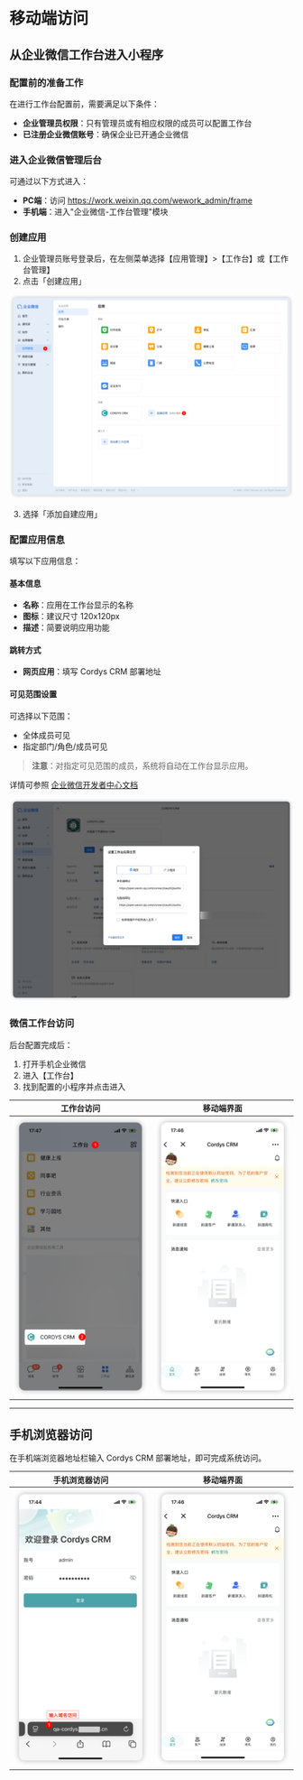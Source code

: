 # 移动端访问

## 从企业微信工作台进入小程序

### 配置前的准备工作

在进行工作台配置前，需要满足以下条件：
- **企业管理员权限**：只有管理员或有相应权限的成员可以配置工作台
- **已注册企业微信账号**：确保企业已开通企业微信

### 进入企业微信管理后台

可通过以下方式进入：
- **PC端**：访问 https://work.weixin.qq.com/wework_admin/frame
- **手机端**：进入"企业微信-工作台管理"模块

### 创建应用

1. 企业管理员账号登录后，在左侧菜单选择【应用管理】>【工作台】或【工作台管理】
2. 点击「创建应用」

![创建应用](../img/user_manual/wecom-create-app.png)

3. 选择「添加自建应用」

### 配置应用信息

填写以下应用信息：

#### 基本信息
- **名称**：应用在工作台显示的名称
- **图标**：建议尺寸 120x120px
- **描述**：简要说明应用功能

#### 跳转方式
- **网页应用**：填写 Cordys CRM 部署地址

#### 可见范围设置
可选择以下范围：
- 全体成员可见
- 指定部门/角色/成员可见

> **注意**：对指定可见范围的成员，系统将自动在工作台显示应用。

详情可参照 [企业微信开发者中心文档](https://developer.work.weixin.qq.com/)

![应用配置](../img/user_manual/wecom-app-config.png)

### 微信工作台访问

后台配置完成后：
1. 打开手机企业微信
2. 进入【工作台】
3. 找到配置的小程序并点击进入

| 工作台访问 | 移动端界面 |
| :---: | :---: |
| ![手机浏览器访问](../img/user_manual/wecom-workbench.png) | ![移动端界面](../img/user_manual/wecom-miniprogram.png) |

---

## 手机浏览器访问

在手机端浏览器地址栏输入 Cordys CRM 部署地址，即可完成系统访问。

| 手机浏览器访问 | 移动端界面 |
| :---: | :---: |
| ![手机浏览器访问](../img/user_manual/mobile-browser-access.png) | ![移动端界面](../img/user_manual/wecom-miniprogram.png) |
